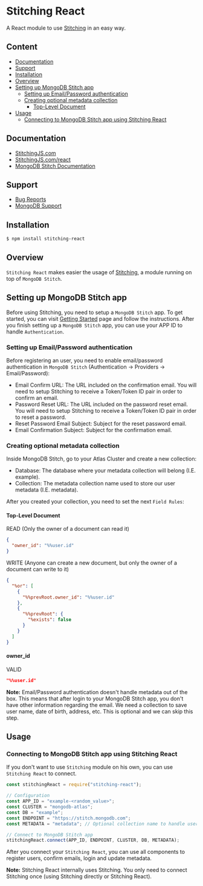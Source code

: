 # Stitching React
A React module to use [Stitching](https://www.npmjs.com/package/stitching) in an easy way.

## Content

  - [Documentation](https://www.npmjs.com/package/stitching-react#documentation)
  - [Support](https://www.npmjs.com/package/stitching-react#support)
  - [Installation](https://www.npmjs.com/package/stitching-react#installation)
  - [Overview](https://www.npmjs.com/package/stitching-react#overview)
  - [Setting up MongoDB Stitch app](https://www.npmjs.com/package/stitching#setting-up-mongodb-stitch-app)
    - [Setting up Email/Password authentication](https://www.npmjs.com/package/stitching#setting-up-emailpassword-authentication)
    - [Creating optional metadata collection](https://www.npmjs.com/package/stitching#creating-optional-metadata-collection)
        - [Top-Level Document](https://www.npmjs.com/package/stitching#top-level-document)
  - [Usage](https://www.npmjs.com/package/stitching#usage)
    - [Connecting to MongoDB Stitch app using Stitching React](https://www.npmjs.com/package/stitching#connecting-to-mongodb-stitch-app-using-stitching)

## Documentation

- [StitchingJS.com](http://stitchingjs.com/)
- [StitchingJS.com/react](http://stitchingjs.com/react)
- [MongoDB Stitch Documentation](https://docs.mongodb.com/stitch/)

## Support

  - [Bug Reports](https://github.com/waterkhair/stitching-react/issues/)
  - [MongoDB Support](https://docs.mongodb.org/manual/support/)

## Installation

```sh
$ npm install stitching-react
```

## Overview

`Stitching React` makes easier the usage of [Stitching](https://www.npmjs.com/package/stitching-react#documentation), a module running on top of `MongoDB Stitch`.

## Setting up MongoDB Stitch app

Before using Stitching, you need to setup a `MongoDB Stitch` app. To get started, you can visit [Getting Started](https://docs.mongodb.com/stitch/getting-started/) page and follow the instructions. After you finish setting up a `MongoDB Stitch` app, you can use your APP ID to handle `Authentication`.

### Setting up Email/Password authentication

Before registering an user, you need to enable email/password authentication in `MongoDB Stitch` (Authentication -> Providers -> Email/Password):

* Email Confirm URL: The URL included on the confirmation email. You will need to setup Stitching to receive a Token/Token ID pair in order to confirm an email.
* Password Reset URL: The URL included on the password reset email. You will need to setup Stitching to receive a Token/Token ID pair in order to reset a password.
* Reset Password Email Subject: Subject for the reset password email.
* Email Confirmation Subject: Subject for the confirmation email.

### Creating optional metadata collection

Inside MongoDB Stitch, go to your Atlas Cluster and create a new collection:

* Database: The database where your metadata collection will belong (I.E. example).
* Collection: The metadata collection name used to store our user metadata (I.E. metadata).

After you created your collection, you need to set the next `Field Rules`:

#### Top-Level Document

READ (Only the owner of a document can read it)
```json
{
  "owner_id": "%%user.id"
}
```
WRITE (Anyone can create a new document, but only the owner of a document can write to it)
```json
{
  "%or": [
    {
      "%%prevRoot.owner_id": "%%user.id"
    },
    {
      "%%prevRoot": {
        "%exists": false
      }
    }
  ]
}
```

#### owner_id

VALID
```json
"%%user.id"
```

**Note:** Email/Password authentication doesn't handle metadata out of the box. This means that after login to your MongoDB Stitch app, you don't have other information regarding the email. We need a collection to save user name, date of birth, address, etc. This is optional and we can skip this step.

## Usage

### Connecting to MongoDB Stitch app using Stitching React

If you don't want to use `Stitching` module on his own, you can use `Stitching React` to connect.

```js
const stitchingReact = require("stitching-react");

// Configuration
const APP_ID = "example-<random_value>";
const CLUSTER = "mongodb-atlas";
const DB = "example";
const ENDPOINT = "https://stitch.mongodb.com";
const METADATA = "metadata"; // Optional collection name to handle user metadata (I.E. name, dob, profile_image, etc)

// Connect to MongoDB Stitch app
stitchingReact.connect(APP_ID, ENDPOINT, CLUSTER, DB, METADATA);
```

After you connect your `Stitching React`, you can use all components to register users, confirm emails, login and update metadata.

**Note:** Stitching React internally uses Stitching. You only need to connect Stitching once (using Stitching directly or Stitching React).
